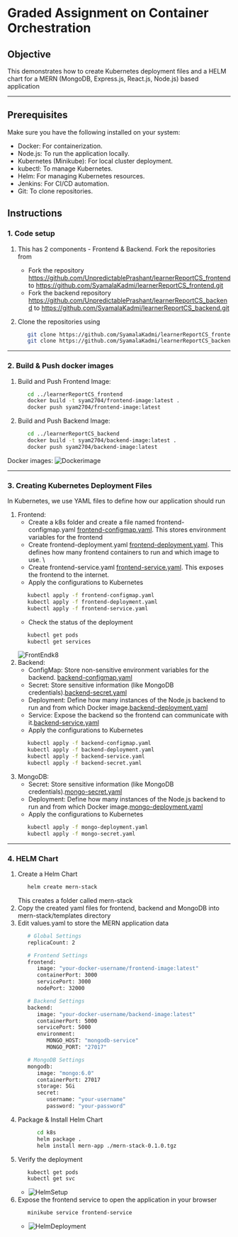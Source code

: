 # Graded Assignment on Container Orchestration

## Objective
This demonstrates how to create Kubernetes deployment files and a HELM chart for a MERN (MongoDB, Express.js, React.js, Node.js) based application

---

## Prerequisites
Make sure you have the following installed on your system:
- Docker: For containerization.
- Node.js: To run the application locally. 
- Kubernetes (Minikube): For local cluster deployment. 
- kubectl: To manage Kubernetes.
- Helm: For managing Kubernetes resources. 
- Jenkins: For CI/CD automation. 
- Git: To clone repositories. 

## Instructions

### 1. Code setup
1. This has 2 components - Frontend & Backend. Fork the repositories from 
   - Fork the repository https://github.com/UnpredictablePrashant/learnerReportCS_frontend to https://github.com/SyamalaKadmi/learnerReportCS_frontend.git 
   - Fork the backend repository https://github.com/UnpredictablePrashant/learnerReportCS_backend to https://github.com/SyamalaKadmi/learnerReportCS_backend.git

2. Clone the repositories using
   ```bash
      git clone https://github.com/SyamalaKadmi/learnerReportCS_frontend.git 
      git clone https://github.com/SyamalaKadmi/learnerReportCS_backend.git 
   ```

---

### 2. Build & Push docker images
1. Build and Push Frontend Image:
   ```bash
      cd ../learnerReportCS_frontend
      docker build -t syam2704/frontend-image:latest .
      docker push syam2704/frontend-image:latest
   ```
2. Build and Push Backend Image: 
   ```bash
      cd ../learnerReportCS_backend
      docker build -t syam2704/backend-image:latest .
      docker push syam2704/backend-image:latest
   ```
Docker images:
![Dockerimage](Images/DockerImages.png)

---

### 3. Creating Kubernetes Deployment Files
In Kubernetes, we use YAML files to define how our application should run
1. Frontend:
   - Create a k8s folder and create a file named frontend-configmap.yaml [frontend-configmap.yaml](). This stores environment variables for the frontend
   - Create frontend-deployment.yaml [frontend-deployment.yaml](k8s/frontend-deployment.yaml). This defines how many frontend containers to run and which image to use. \
   - Create frontend-service.yaml [frontend-service.yaml](k8s/frontend-service.yaml).  This exposes the frontend to the internet. 
   - Apply the configurations to Kubernetes
   ```bash
      kubectl apply -f frontend-configmap.yaml
      kubectl apply -f frontend-deployment.yaml
      kubectl apply -f frontend-service.yaml
   ```
   - Check the status of the deployment
   ```bash
      kubectl get pods
      kubectl get services
   ```
   ![FrontEndk8](Images/FrontEndk8.png)
2. Backend:
   - ConfigMap: Store non-sensitive environment variables for the backend. [backend-configmap.yaml](k8s/backend-configmap.yaml)
   - Secret: Store sensitive information (like MongoDB credentials).[backend-secret.yaml](k8s/backend-secret.yaml)
   - Deployment: Define how many instances of the Node.js backend to run and from which Docker image.[backend-deployment.yaml](k8s/backend-deployment.yaml)
   - Service: Expose the backend so the frontend can communicate with it.[backend-service.yaml](k8s/backend-service.yaml)
   - Apply the configurations to Kubernetes
   ```bash
      kubectl apply -f backend-configmap.yaml
      kubectl apply -f backend-deployment.yaml
      kubectl apply -f backend-service.yaml
      kubectl apply -f backend-secret.yaml
   ```
3. MongoDB:
   - Secret: Store sensitive information (like MongoDB credentials).[mongo-secret.yaml](k8s/mongo-secret.yaml)
   - Deployment: Define how many instances of the Node.js backend to run and from which Docker image.[mongo-deployment.yaml](k8s/mongo-deployment.yaml)
   - Apply the configurations to Kubernetes
   ```bash
      kubectl apply -f mongo-deployment.yaml
      kubectl apply -f mongo-secret.yaml
   ```

---

### 4. HELM Chart
1. Create a Helm Chart
   ```bash
      helm create mern-stack
   ```
   This creates a folder called mern-stack
2. Copy the created yaml files for frontend, backend and MongoDB into mern-stack/templates directory
3. Edit values.yaml to store the MERN application data
   ```bash
      # Global Settings
      replicaCount: 2

      # Frontend Settings
      frontend:
         image: "your-docker-username/frontend-image:latest"
         containerPort: 3000
         servicePort: 3000
         nodePort: 32000

      # Backend Settings
      backend:
         image: "your-docker-username/backend-image:latest"
         containerPort: 5000
         servicePort: 5000
         environment:
            MONGO_HOST: "mongodb-service"
            MONGO_PORT: "27017"

      # MongoDB Settings
      mongodb:
         image: "mongo:6.0"
         containerPort: 27017
         storage: 5Gi
         secret:
            username: "your-username"
            password: "your-password"

   ```
4. Package & Install Helm Chart
   ```bash
         cd k8s
         helm package .
         helm install mern-app ./mern-stack-0.1.0.tgz
   ```
5. Verify the deployment
   ```bash
      kubectl get pods
      kubectl get svc
   ```
   - ![HelmSetup](Images/HelmSetup.png)
6. Expose the frontend service to open the application in your browser
   ```bash
      minikube service frontend-service
   ```
   - ![HelmDeployment](Images/HelmDeployment.png)